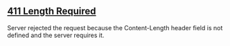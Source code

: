 ## [411 Length Required](https://developer.mozilla.org/en-US/docs/Web/HTTP/Status/411)
Server rejected the request because the Content-Length header field is not defined and the server requires it.
